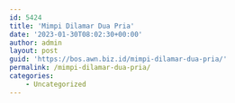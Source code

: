 ```yaml
---
id: 5424
title: 'Mimpi Dilamar Dua Pria'
date: '2023-01-30T08:02:30+00:00'
author: admin
layout: post
guid: 'https://bos.awn.biz.id/mimpi-dilamar-dua-pria/'
permalink: /mimpi-dilamar-dua-pria/
categories:
    - Uncategorized
---
```


